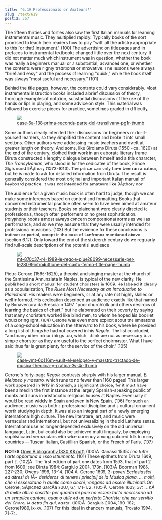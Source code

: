 ```yaml
---
title: "6.19 Professionals or Amateurs?"
slug: /text/619
postid: 357
---
```

The fifteen thirties and forties also saw the first Italian manuals for learning instrumental music. They multiplied rapidly. Typically books of the sort promised to teach their readers how to play "with all the artistry appropriate to this [or that] instrument." (100) The advertising on title pages and in prefaces to instrumental textbooks changed little over the next century. It did not matter much which instrument was in question, whether the book was really a beginners manual or a substantial, advanced one, or whether the contents were highly traditional or innovative. The lessons were always "brief and easy" and the process of learning "quick," while the book itself was always "most useful and necessary." (101)

Behind the title pages, however, the contents could vary considerably. Most instrumental instruction books included a brief discussion of theory, thorough examples of notation, substantial discussions of the use of the hands or lips in playing, and some advice on style. This material was followed by exercise pieces for practice, sometimes graded in difficulty.

<figure class="mkdn-figure">
    <a href="/images_full/6.00_Chapter_Six/Case-6A-138,-Prima-seconda-parte-del-Transilvano,--pg.1r.jpg" class="mkdn-image-link">
    <img class="mkdn-image" src="/images_full/6.00_Chapter_Six/Case-6A-138,-Prima-seconda-parte-del-Transilvano,--pg.1r.jpg" />
    <figcaption class="mkdn-figcaption">case-6a-138-prima-seconda-parte-del-transilvano-pg1r-thumb</figcaption>
    </a>
</figure>

Some authors clearly intended their discussions for beginners or do-it-yourself learners, so they simplified the content and broke it into small sections. Other authors were addressing music teachers and dwelt at greater length on theory. And some, like Girolamo Diruta (1550 - ca. 1620) at the end of the century, clothed their work in an elaborate literary frame. Diruta constructed a lengthy dialogue between himself and a title character, <em>The Transylvanian</em>, who stood in for the dedicatee of the book, Prince Sigismund BÃ¡thory (1572-1613). The prince can only have been an amateur, but he is made to ask for detailed information from Diruta. The result is generally considered the most original and important Italian manual of keyboard practice. It was not intended for amateurs like BÃ¡thory nor 

The audience for a given music book is often hard to judge, though we can make some inferences based on content and formatting. Books that concerned instrumental practice often seem to have been aimed at amateur students or their teachers. Books on plainchant were clearly directed to professionals, though often performers of no great sophistication. Polyphony books almost always concern compositional norms as well as performance, and so we may assume that they were usually intended for professional musicians. (103) But the evidence for these conclusions is indirect or partial, except in the case of Lanfranco mentioned above (section 6.17). Only toward the end of the sixteenth century do we regularly find full-scale descriptions of the potential audience

<figure class="mkdn-figure">
    <a href="/images_full/6.00_Chapter_Six/MT-870.C37-R4-1989,-Le-regole-piu-necessarie-per-lintroduttione-del-canto-fermo,-title-page.jpg" class="mkdn-image-link">
    <img class="mkdn-image" src="/images_full/6.00_Chapter_Six/MT-870.C37-R4-1989,-Le-regole-piu-necessarie-per-lintroduttione-del-canto-fermo,-title-page.jpg" />
    <figcaption class="mkdn-figcaption">mt-870c37-r4-1989-le-regole-piue28099-necessarie-per-le28099introduttione-del-canto-fermo-title-page-thumb</figcaption>
    </a>
</figure>

Pietro Cerone (1566-1625), a theorist and singing master at the church of the Santissima Annunziata in Naples, is typical of the new clarity. He published a short manual for student choristers in 1609. He labeled it clearly as a popularization, <em>The Rules Most Necessary as an Introduction to Plainchant</em>. His readers were beginners, or at any rate not highly skilled or well informed. His dedication described an audience exactly like that named by Bonaventura da Brescia in 1497, "poor churchfolk and others desirous of learning the basics of chant," but he elaborated on their poverty by saying that many choristers worked like blind men, to whom he hoped his booklet would bring light. (104) Cerone was even more explicit about the limitations of a song-school education in the afterward to his book, where he provided a long list of things he had not covered in his <em>Regole</em>. The list concluded, "and many other minor things too, which I think are not as necessary to a simple chorister as they are useful to the perfect choirmaster. What I have said thus far is great plenty for the service of the choir." (105)

<figure class="mkdn-figure">
    <a href="/images_full/6.00_Chapter_Six/Case-VMT-6.C416m-(VAULT)-El-melopeo-y-maestro-tractado-de-musica-theorica-y-pratica,-3v-4r.jpg" class="mkdn-image-link">
    <img class="mkdn-image" src="/images_full/6.00_Chapter_Six/Case-VMT-6.C416m-(VAULT)-El-melopeo-y-maestro-tractado-de-musica-theorica-y-pratica,-3v-4r.jpg" />
    <figcaption class="mkdn-figcaption">case-vmt-6c416m-vault-el-melopeo-y-maestro-tractado-de-musica-theorica-y-pratica-3v-4r-thumb</figcaption>
    </a>
</figure>

Cerone's forty-page <em>Regole</em> contrasts sharply with his larger manual, <em>El Melopeo y maestro</em>, which runs to no fewer than 1160 pages! This larger work appeared in 1613 in Spanish, a significant choice, for it must have been aimed in the first instance at the largely Spanish-speaking public of monks and nuns in aristocratic religious houses at Naples. Eventually it would be read widely in Spain and even in New Spain. (106) For such an audience, music was both a professional discipline and a cultural ornament worth studying in depth. It was also an integral part of a newly emerging international high culture. The new literature, art, and music were vernacular and international, but not univesalizing in the old Latinate sense. International use no longer depended exclusively on the old universal language, Latin, but could also be achieved multi-lingually, by employing sophisticated vernaculars with wide currency among cultured folk in many countries -- Tuscan Italian, Castillian Spanish, or the French of Paris. (107)

<strong>NOTES</strong>
<a href="http://www.humanismforsale.org/bibliography.pdf" target="new">Open Bibliography (330 KB pdf)</a>
(100)Â  Ganassi 1535: <em>cho tutta l'arte opportuna a esso istrumento</em>.
(101) These epithets from Diruta 1609, part 2.
(102)Â  The first edition of part one dates from 1593, that of part 2 from 1609; see Diruta 1984; Gargiulo 2004, 173n.
(103)Â  Boorman 1986, 227-230; Owens 1996, 13-14.
(104)Â  Cerone 1609, 3: <em>poveri Ecclesiastici ed altresi de lÃ¬ desiderosi di tenere i principij de la Musica piana. ... molti, che si essercitano in quella come ciechi, vengano ad essere illuminati</em>. On Cerone, SÃ¡nchez GarcÃ­a 2007, 67, 171-172.
(105)Â  Cerone 1609, 37: ... <em>nÃ¨ di molte altere cosette: per quanto mi pare no essere tanto necessario ad un semplice cantore, quanto utile ad un perfetto Chorista: che per servitio del Choro, lo detto fin qui, basta</em>.
(106)Â  Gargiulo 2004, 180-182; Cerone1989, ix-xv.
(107) For this ideal in chancery manuals, Trovato 1994, 71-74.
